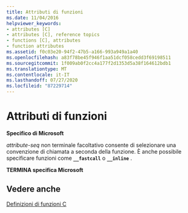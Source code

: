 ```yaml
---
title: Attributi di funzioni
ms.date: 11/04/2016
helpviewer_keywords:
- attributes [C]
- attributes [C], reference topics
- functions [C], attributes
- function attributes
ms.assetid: f0c03e20-94f2-47b5-a166-993a949a1a40
ms.openlocfilehash: a83f78be45f946f1aa51dcf058cedd3f69198511
ms.sourcegitcommit: 1f009ab0f2cc4a177f2d1353d5a38f164612bdb1
ms.translationtype: MT
ms.contentlocale: it-IT
ms.lasthandoff: 07/27/2020
ms.locfileid: "87229714"
---
```

# <a name="function-attributes"></a>Attributi di funzioni

**Specifico di Microsoft**

*attribute-seq* non terminale facoltativo consente di selezionare una convenzione di chiamata a seconda della funzione. È anche possibile specificare funzioni come **`__fastcall`** o **`__inline`** .

**TERMINA specifica Microsoft**

## <a name="see-also"></a>Vedere anche

[Definizioni di funzioni C](../c-language/c-function-definitions.md)
